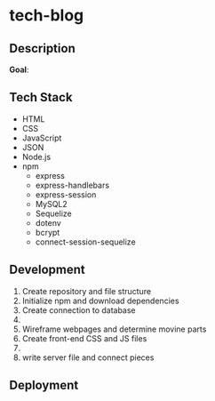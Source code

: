 # tech-blog

## Description

**Goal**: 

## Tech Stack
- HTML
- CSS
- JavaScript
- JSON
- Node.js
- npm
    - express
    - express-handlebars
    - express-session
    - MySQL2
    - Sequelize
    - dotenv
    - bcrypt
    - connect-session-sequelize


## Development
1. Create repository and file structure
1. Initialize npm and download dependencies
1. Create connection to database
1. 
1. Wireframe webpages and determine movine parts
1. Create front-end CSS and JS files
1. 
1. write server file and connect pieces

## Deployment